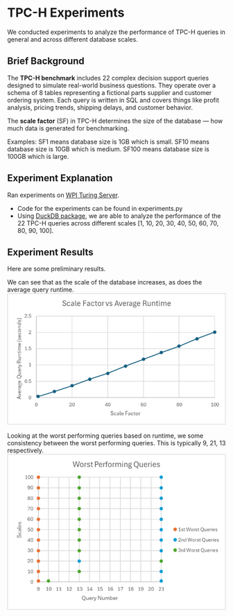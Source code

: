 # TPC-H Experiments
We conducted experiments to analyze the performance of TPC-H queries in general and across different database scales.

## Brief Background
The **TPC-H benchmark** includes 22 complex decision support queries designed to simulate real-world business questions. They operate over a schema of 8 tables representing a fictional parts supplier and customer ordering system. Each query is written in SQL and covers things like profit analysis, pricing trends, shipping delays, and customer behavior.

The **scale factor** (SF) in TPC-H determines the size of the database — how much data is generated for benchmarking.

Examples:
SF1 means database size is 1GB which is small.
SF10 means database size is 10GB which is medium.
SF100 means database size is 100GB which is large.

## Experiment Explanation
Ran experiments on [WPI Turing Server](https://arc.wpi.edu/computing/hpc-clusters/). 
- Code for the experiments can be found in experiments.py
- Using [DuckDB package](https://duckdb.org/), we are able to analyze the performance of the 22 TPC-H queries across different scales [1, 10, 20, 30, 40, 50, 60, 70, 80, 90, 100].

## Experiment Results
Here are some preliminary results.

We can see that as the scale of the database increases, as does the average query runtime.
![Scale vs Average Runtime](results/scale_v_avg_runtime.png)

Looking at the worst performing queries based on runtime, we some consistency between the worst performing queries. This is typically 9, 21, 13 respectively. 
![alt text](results/worst_performing_queries.png)
